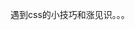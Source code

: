 <!--
 * @Author: your name
 * @Date: 2020-01-11 22:27:10
 * @LastEditTime: 2020-01-11 22:30:59
 * @LastEditors: your name
 * @Description: In User Settings Edit
 * @FilePath: /node/gitbook/css/index.md
 -->
遇到css的小技巧和涨见识。。。